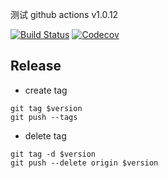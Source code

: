 测试 github actions v1.0.12


[![Build Status](https://github.com/monkeyWie/github-actions-demo/workflows/build/badge.svg)](https://github.com/monkeyWie/github-actions-demo/actions?query=workflow%3Abuild)
[![Codecov](https://codecov.io/gh/monkeyWie/github-actions-demo/branch/master/graph/badge.svg)](https://codecov.io/gh/monkeyWie/github-actions-demo)

## Release

- create tag

```shell script
git tag $version
git push --tags
```

- delete tag
```shell script
git tag -d $version
git push --delete origin $version
```
